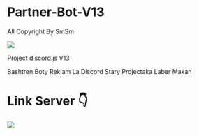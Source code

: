 # Partner-Bot-V13
All Copyright By SmSm

<img src = "https://discord.c99.nl/widget/theme-2/349942964904001546.png"></div>

Project discord.js V13

Bashtren Boty Reklam La Discord 
Stary Projectaka Laber Makan











# Link Server 👇
<a href="https://discord.gg/RMEQSbMtEk"><img src="https://discord.com/api/guilds/496754973883760650/widget.png?style=banner2"></a>

